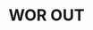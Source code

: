 ---
ee_id: na
site: na
type: na
url: 2020-039-worout
title: WOR OUT
year: '2020'
display_year: '2020'
medium: IQDemy Premium UV ink on IKEA MELLTORP  table tops
dims: ''
pitch: ''
ps: ''
live_url: ''
related: ''
youtube: ''
related_code: ''
imgs: worout-2020-039-web-za--4acl.jpg,worout-2020-039-web-za--CNGs.jpg,worout-2020-039-web-za--Nlfy.jpg,worout-2020-039-web-za--OrwS.jpg,worout-2020-039-web-za--wfyf.jpg,worout-2020-039-web-za--wsH6.jpg
subheading: ''
download: ''
add_credit: ''
commission: ''
layout: things-i-made
---